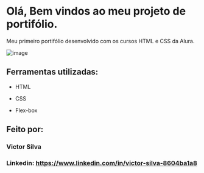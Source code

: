 # Olá, Bem vindos ao meu projeto de portifólio.

Meu primeiro portifólio desenvolvido com os cursos HTML e CSS da Alura.

![image](https://github.com/victorsilva10/portif-lio/assets/146249405/b28790fb-b0df-44dd-a830-4a8be16a93d2)


## Ferramentas utilizadas:

* HTML

* CSS

* Flex-box

## Feito por:

### Victor Silva

### Linkedin: https://www.linkedin.com/in/victor-silva-8604ba1a8
